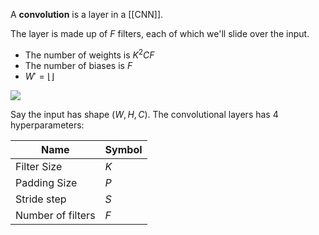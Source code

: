 A **convolution** is a layer in a [[CNN]].

The layer is made up of $F$ filters, each of which we'll slide over the input. 

- The number of weights is $K^2CF$
- The number of biases is $F$
- $W' = \lfloor \rfloor$

![](https://cs231n.github.io/assets/cnn/cnn.jpeg)

Say the input has shape $(W, H, C)$. The convolutional layers has 4 hyperparameters:

|Name|Symbol|
|----|------|
|Filter Size|$K$|
|Padding Size|$P$|
|Stride step|$S$|
|Number of filters|$F$|
